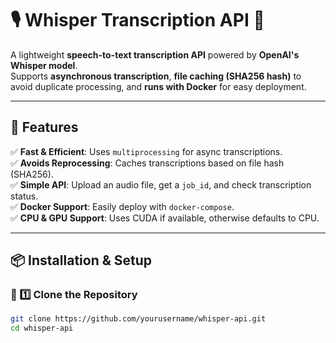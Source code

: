 # 🎙️ Whisper Transcription API 🚀

A lightweight **speech-to-text transcription API** powered by **OpenAI's Whisper model**.  
Supports **asynchronous transcription**, **file caching (SHA256 hash)** to avoid duplicate processing, and **runs with Docker** for easy deployment.

---

## 🚀 Features

✅ **Fast & Efficient**: Uses `multiprocessing` for async transcriptions.  
✅ **Avoids Reprocessing**: Caches transcriptions based on file hash (SHA256).  
✅ **Simple API**: Upload an audio file, get a `job_id`, and check transcription status.  
✅ **Docker Support**: Easily deploy with `docker-compose`.  
✅ **CPU & GPU Support**: Uses CUDA if available, otherwise defaults to CPU.

---

## 📦 Installation & Setup

### 🔹 1️⃣ Clone the Repository

```bash
git clone https://github.com/yourusername/whisper-api.git
cd whisper-api
```
